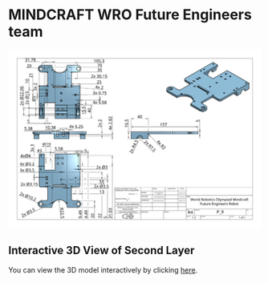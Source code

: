 MINDCRAFT WRO Future Engineers team
====

<p align="center">
  <img src="https://github.com/DexterTaha/WRO-FE-2024-Mindcraft-International/blob/main/Models/%20Parts/0x01-Second%20Layer/Drawing%20Second%20Layer.png" alt="banner" width="1500">
</p>

## Interactive 3D View of Second Layer

You can view the 3D model interactively by clicking [here](https://viewstl.com/?url=https://github.com/DexterTaha/WRO-FE-2024-Mindcraft-International/raw/main/Models/%20Parts/0x01-Second%20Layer/Second%20Layer.stl).

